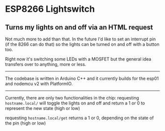 # ESP8266 Lightswitch
## Turns my lights on and off via an HTML request

Not much more to add than that. In the future I'd like to set an interrupt pin
(if the 8266 can do that) so the lights can be turned on and off with a button too.

Right now it's switching some LEDs with a MOSFET but the general idea transfers
over to anything, more or less.

------------------

The codebase is written in Arduino C++ and it currently builds for the esp01 and nodemcu v2
with PlatformIO.

------------------

Currently, there are only two functionalities in the chip:
requesting `hostname.local/` will toggle the lights on and off and return a 1 or 0 to represent the new state (high or low)

requesting `hostname.local/get` returns a 1 or 0, depending on the state of the pin (high or low)
